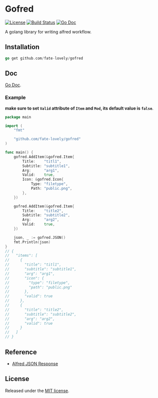 # Gofred

[![License](http://img.shields.io/badge/license-MIT-blue.svg?style=flat-square)](http://mit-license.org/2016)
[![Build Status](https://travis-ci.org/fate-lovely/gofred.svg?branch=master)](https://travis-ci.org/fate-lovely/gofred)
[![Go Doc](https://godoc.org/github.com/fate-lovely/gofred?status.svg)](https://godoc.org/github.com/fate-lovely/gofred)

A golang library for writing alfred workflow.

## Installation

```go
go get github.com/fate-lovely/gofred
```

## Doc

[Go Doc].

### Example

**make sure to set `Valid` attribute of `Item` and `Mod`, its default value is `false`**.

```go
package main

import (
    "fmt"

    "github.com/fate-lovely/gofred"
)

func main() {
    gofred.AddItem(&gofred.Item{
        Title:    "titl1",
        Subtitle: "subtitle1",
        Arg:      "arg1",
        Valid:    true,
        Icon: &gofred.Icon{
            Type: "filetype",
            Path: "public.png",
        },
    })

    gofred.AddItem(&gofred.Item{
        Title:    "title2",
        Subtitle: "subtitle2",
        Arg:      "arg2",
        Valid:    true,
    })

    json, _ := gofred.JSON()
    fmt.Println(json)
}
// {
//   "items": [
//     {
//       "title": "titl1",
//       "subtitle": "subtitle1",
//       "arg": "arg1",
//       "icon": {
//         "type": "filetype",
//         "path": "public.png"
//       },
//       "valid": true
//     },
//     {
//       "title": "title2",
//       "subtitle": "subtitle2",
//       "arg": "arg2",
//       "valid": true
//     }
//   ]
// }
```

## Reference

- [Alfred JSON Response]

## License

Released under the [MIT license](http://mit-license.org/2016).

[Go Doc]: https://godoc.org/github.com/fate-lovely/gofred
[Alfred JSON Response]: https://www.alfredapp.com/help/workflows/inputs/script-filter/json/
